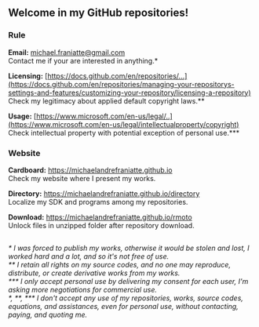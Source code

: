 ﻿## Welcome in my GitHub repositories!  
  
### Rule  
  
**Email:** michael.franiatte@gmail.com  
Contact me if your are interested in anything.\*  
  
**Licensing:** [https://docs.github.com/en/repositories/...](https://docs.github.com/en/repositories/managing-your-repositorys-settings-and-features/customizing-your-repository/licensing-a-repository)  
Check my legitimacy about applied default copyright laws.\*\*  
  
**Usage:** [https://www.microsoft.com/en-us/legal/..](https://www.microsoft.com/en-us/legal/intellectualproperty/copyright)  
Check intellectual property with potential exception of personal use.\*\*\*  
  
### Website  
  
**Cardboard:** https://michaelandrefraniatte.github.io  
Check my website where I present my works.  
  
**Directory:** https://michaelandrefraniatte.github.io/directory  
Localize my SDK and programs among my repositories.  
  
**Download:** https://michaelandrefraniatte.github.io/rmoto  
Unlock files in unzipped folder after repository download.  
  
##  
*\* I was forced to publish my works, otherwise it would be stolen and lost, I worked hard and a lot, and so it's not free of use.*  
*\*\* I retain all rights on my source codes, and no one may reproduce, distribute, or create derivative works from my works.*  
*\*\*\* I only accept personal use by delivering my consent for each user, I'm asking more negotiations for commercial use.*  
*\*, \*\*, \*\*\* I don't accept any use of my repositories, works, source codes, equations, and assistances, even for personal use, without contacting, paying, and quoting me.*  